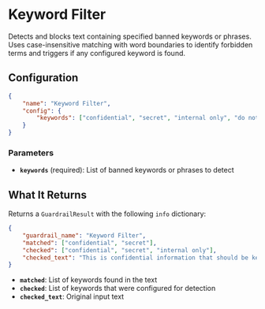 # Keyword Filter

Detects and blocks text containing specified banned keywords or phrases. Uses case-insensitive matching with word boundaries to identify forbidden terms and triggers if any configured keyword is found.

## Configuration

```json
{
    "name": "Keyword Filter",
    "config": {
        "keywords": ["confidential", "secret", "internal only", "do not share"]
    }
}
```

### Parameters

- **`keywords`** (required): List of banned keywords or phrases to detect

## What It Returns

Returns a `GuardrailResult` with the following `info` dictionary:

```json
{
    "guardrail_name": "Keyword Filter",
    "matched": ["confidential", "secret"],
    "checked": ["confidential", "secret", "internal only"],
    "checked_text": "This is confidential information that should be kept secret"
}
```

- **`matched`**: List of keywords found in the text
- **`checked`**: List of keywords that were configured for detection
- **`checked_text`**: Original input text
